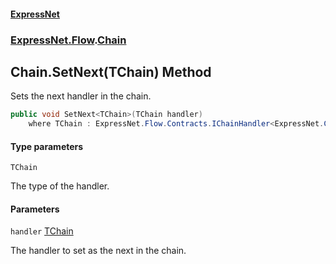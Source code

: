 #### [ExpressNet](ExpressNet.md 'ExpressNet')
### [ExpressNet.Flow](ExpressNet.Flow.md 'ExpressNet.Flow').[Chain](ExpressNet.Flow.Chain.md 'ExpressNet.Flow.Chain')

## Chain.SetNext<TChain>(TChain) Method

Sets the next handler in the chain.

```csharp
public void SetNext<TChain>(TChain handler)
    where TChain : ExpressNet.Flow.Contracts.IChainHandler<ExpressNet.Ctx.Context>;
```
#### Type parameters

<a name='ExpressNet.Flow.Chain.SetNext_TChain_(TChain).TChain'></a>

`TChain`

The type of the handler.
#### Parameters

<a name='ExpressNet.Flow.Chain.SetNext_TChain_(TChain).handler'></a>

`handler` [TChain](ExpressNet.Flow.Chain.SetNext_TChain_(TChain).md#ExpressNet.Flow.Chain.SetNext_TChain_(TChain).TChain 'ExpressNet.Flow.Chain.SetNext<TChain>(TChain).TChain')

The handler to set as the next in the chain.